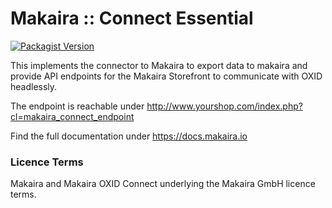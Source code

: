 # Makaira :: Connect Essential

[![Packagist Version](https://img.shields.io/packagist/v/makaira/oxid-connect-essential)](https://packagist.org/packages/makaira/oxid-connect-essential)

This implements the connector to Makaira to export data to makaira and provide API endpoints for the Makaira Storefront to communicate with OXID headlessly.

The endpoint is reachable under http://www.yourshop.com/index.php?cl=makaira_connect_endpoint

Find the full documentation under https://docs.makaira.io


### Licence Terms

Makaira and Makaira OXID Connect underlying the Makaira GmbH licence terms.
